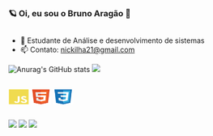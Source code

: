 ### 🪐 Oi, eu sou o Bruno Aragão 👋

##

- 🌱 Estudante de Análise e desenvolvimento de sistemas
- 📫 Contato: nickilha21@gmail.com

![Anurag's GitHub stats](https://github-readme-stats.vercel.app/api?username=BrunoaragaoSP&show_icons=true&theme=highcontrast)
<img src="https://github-readme-stats.vercel.app/api/top-langs/?username=BrunoaragaoSP&langs_count=12&layout=compact&theme=midnight-purple">

<div style="display: inline_block"><br>
  <img align="center" alt="Rafa-Js" height="30" width="40" src="https://raw.githubusercontent.com/devicons/devicon/master/icons/javascript/javascript-plain.svg">
  <img align="center" alt="Rafa-HTML" height="30" width="40" src="https://raw.githubusercontent.com/devicons/devicon/master/icons/html5/html5-original.svg">
  <img align="center" alt="Rafa-CSS" height="30" width="40" src="https://raw.githubusercontent.com/devicons/devicon/master/icons/css3/css3-original.svg">
 </div>
 
 ##
 
 <div> 
  
  <a href="https://www.instagram.com/bruno.aragao.9/" target="_blank"><img src="https://img.shields.io/badge/-Instagram-%23E4405F?style=for-the-badge&logo=instagram&logoColor=white" target="_blank"></a>
  <a href = "mailto:contatonickilha21@gmail.com"><img src="https://img.shields.io/badge/-Gmail-%23333?style=for-the-badge&logo=gmail&logoColor=white" target="_blank"></a>
  <a href="https://www.linkedin.com/in/bruno-arag%C3%A3o-2b7553b8/" target="_blank"><img src="https://img.shields.io/badge/-LinkedIn-%230077B5?style=for-the-badge&logo=linkedin&logoColor=white" target="_blank"></a> 
  
</div>
